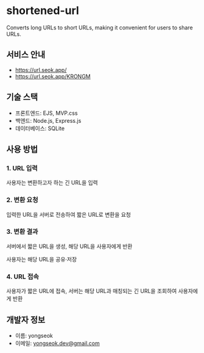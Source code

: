 # shortened-url
Converts long URLs to short URLs, making it convenient for users to share URLs.

## **서비스 안내**
- https://url.seok.app/
- https://url.seok.app/KRONGM

## **기술 스택**

- 프론트엔드: EJS, MVP.css
- 백엔드: Node.js, Express.js
- 데이터베이스: SQLite

## **사용 방법**

### **1. URL 입력**

사용자는 변환하고자 하는 긴 URL을 입력

### **2. 변환 요청**

입력한 URL을 서버로 전송하여 짧은 URL로 변환을 요청

### **3. 변환 결과**

서버에서 짧은 URL을 생성, 해당 URL을 사용자에게 반환 

사용자는 해당 URL을 공유·저장

### **4. URL 접속**

사용자가 짧은 URL에 접속, 서버는 해당 URL과 매칭되는 긴 URL을 조회하여 사용자에게 반환

## **개발자 정보**

- 이름: yongseok
- 이메일: yongseok.dev@gmail.com
